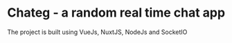 # Chateg - a random real time chat app

The project is built using VueJs, NuxtJS, NodeJs and SocketIO
